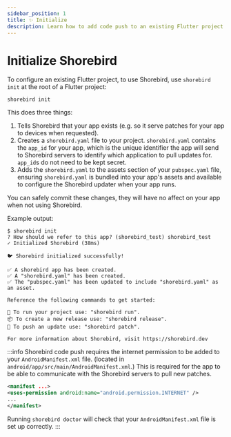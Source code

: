 ```yaml
---
sidebar_position: 1
title: ✨ Initialize
description: Learn how to add code push to an existing Flutter project.
---
```


# Initialize Shorebird

To configure an existing Flutter project, to use Shorebird, use `shorebird init`
at the root of a Flutter project:

```
shorebird init
```

This does three things:

1. Tells Shorebird that your app exists (e.g. so it serve patches for your app
   to devices when requested).
1. Creates a `shorebird.yaml` file to your project. `shorebird.yaml` contains
   the `app_id` for your app, which is the unique identifier the app will send
   to Shorebird servers to identify which application to pull updates for.
   `app_id`s do not need to be kept secret.
1. Adds the `shorebird.yaml` to the assets section of your `pubspec.yaml` file,
   ensuring `shorebird.yaml` is bundled into your app's assets and available to
   configure the Shorebird updater when your app runs.

You can safely commit these changes, they will have no affect on your app
when not using Shorebird.

Example output:

```
$ shorebird init
? How should we refer to this app? (shorebird_test) shorebird_test
✓ Initialized Shorebird (38ms)

🐦 Shorebird initialized successfully!

✅ A shorebird app has been created.
✅ A "shorebird.yaml" has been created.
✅ The "pubspec.yaml" has been updated to include "shorebird.yaml" as an asset.

Reference the following commands to get started:

🚙 To run your project use: "shorebird run".
📦 To create a new release use: "shorebird release".
🚀 To push an update use: "shorebird patch".

For more information about Shorebird, visit https://shorebird.dev
```

:::info
Shorebird code push requires the internet permission to be added to your
`AndroidManifest.xml` file. (located in
`android/app/src/main/AndroidManifest.xml`.) This is required for the app to be
able to communicate with the Shorebird servers to pull new patches.

```xml
<manifest ...>
<uses-permission android:name="android.permission.INTERNET" />
...
</manifest>
```

Running `shorebird doctor` will check that your `AndroidManifest.xml` file is
set up correctly.
:::
